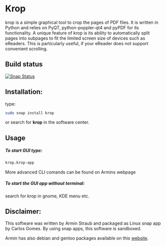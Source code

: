 


# Krop 
krop is a simple graphical tool to crop the pages of PDF files. It is written in Python and relies on PyQT, python-poppler-qt4 and pyPDF for its functionality. A unique feature of krop is its ability to automatically split pages into subpages to fit the limited screen size of devices such as eReaders. This is particularly useful, if your eReader does not support convenient scrolling.

## Build status
[![Snap Status](https://build.snapcraft.io/badge/gocarlos/krop.svg)](https://build.snapcraft.io/user/gocarlos/krop)


## Installation:
type: 
```bash
sudo snap install krop
```
or search for **krop** in the software center. 

<!-- TODO add there the link to the software-->


## Usage
##### To start GUI type: 
```bash
krop.krop-app
``` 
More advanced CLI comands can be found on Armins webpage

##### To start the GUI app without terminal: 

search for krop in gnome, KDE menu etc.


## Disclaimer: 
This software was written by Armin Straub and packaged as Linux snap app by Carlos Gomes. By using snap apps, this software is sandboxed. 

Armin has also debian and gentoo packages available on this [website](http://arminstraub.com/software/krop). 
